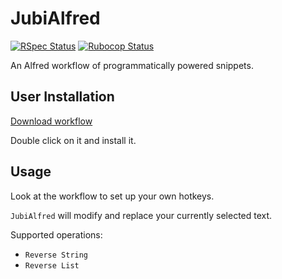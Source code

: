 # JubiAlfred

[![RSpec Status](https://github.com/jubishop/alfred/workflows/RSpec/badge.svg)](https://github.com/jubishop/alfred/actions/workflows/rspec.yml)  [![Rubocop Status](https://github.com/jubishop/alfred/workflows/Rubocop/badge.svg)](https://github.com/jubishop/alfred/actions/workflows/rubocop.yml)

An Alfred workflow of programmatically powered snippets.

## User Installation

[Download workflow](https://github.com/jubishop/alfred/raw/main/JubiAlfred.alfredworkflow)

Double click on it and install it.

## Usage

Look at the workflow to set up your own hotkeys.

`JubiAlfred` will modify and replace your currently selected text.

Supported operations:

- `Reverse String`
- `Reverse List`
